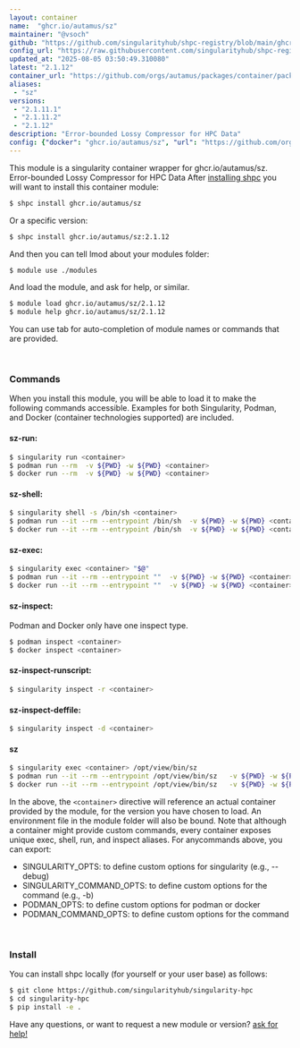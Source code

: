 ```yaml
---
layout: container
name:  "ghcr.io/autamus/sz"
maintainer: "@vsoch"
github: "https://github.com/singularityhub/shpc-registry/blob/main/ghcr.io/autamus/sz/container.yaml"
config_url: "https://raw.githubusercontent.com/singularityhub/shpc-registry/main/ghcr.io/autamus/sz/container.yaml"
updated_at: "2025-08-05 03:50:49.310080"
latest: "2.1.12"
container_url: "https://github.com/orgs/autamus/packages/container/package/sz"
aliases:
 - "sz"
versions:
 - "2.1.11.1"
 - "2.1.11.2"
 - "2.1.12"
description: "Error-bounded Lossy Compressor for HPC Data"
config: {"docker": "ghcr.io/autamus/sz", "url": "https://github.com/orgs/autamus/packages/container/package/sz", "maintainer": "@vsoch", "description": "Error-bounded Lossy Compressor for HPC Data", "latest": {"2.1.12": "sha256:649aef4ed106ca1974f8705a68ce4e7fef9e526864463a4f482104c2a2e4ef9e"}, "tags": {"2.1.11.1": "sha256:105b13a7a85021b85ca58e6e8bf15c5926cfc05f0c53e0f6994f31d224376818", "2.1.11.2": "sha256:005382147560fde81a40902ed87e25ec9de2309d88508bd406502cb175c9b71f", "2.1.12": "sha256:649aef4ed106ca1974f8705a68ce4e7fef9e526864463a4f482104c2a2e4ef9e"}, "aliases": {"sz": "/opt/view/bin/sz"}}
---
```


This module is a singularity container wrapper for ghcr.io/autamus/sz.
Error-bounded Lossy Compressor for HPC Data
After [installing shpc](#install) you will want to install this container module:


```bash
$ shpc install ghcr.io/autamus/sz
```

Or a specific version:

```bash
$ shpc install ghcr.io/autamus/sz:2.1.12
```

And then you can tell lmod about your modules folder:

```bash
$ module use ./modules
```

And load the module, and ask for help, or similar.

```bash
$ module load ghcr.io/autamus/sz/2.1.12
$ module help ghcr.io/autamus/sz/2.1.12
```

You can use tab for auto-completion of module names or commands that are provided.

<br>

### Commands

When you install this module, you will be able to load it to make the following commands accessible.
Examples for both Singularity, Podman, and Docker (container technologies supported) are included.

#### sz-run:

```bash
$ singularity run <container>
$ podman run --rm  -v ${PWD} -w ${PWD} <container>
$ docker run --rm  -v ${PWD} -w ${PWD} <container>
```

#### sz-shell:

```bash
$ singularity shell -s /bin/sh <container>
$ podman run --it --rm --entrypoint /bin/sh  -v ${PWD} -w ${PWD} <container>
$ docker run --it --rm --entrypoint /bin/sh  -v ${PWD} -w ${PWD} <container>
```

#### sz-exec:

```bash
$ singularity exec <container> "$@"
$ podman run --it --rm --entrypoint ""  -v ${PWD} -w ${PWD} <container> "$@"
$ docker run --it --rm --entrypoint ""  -v ${PWD} -w ${PWD} <container> "$@"
```

#### sz-inspect:

Podman and Docker only have one inspect type.

```bash
$ podman inspect <container>
$ docker inspect <container>
```

#### sz-inspect-runscript:

```bash
$ singularity inspect -r <container>
```

#### sz-inspect-deffile:

```bash
$ singularity inspect -d <container>
```


#### sz

```bash
$ singularity exec <container> /opt/view/bin/sz
$ podman run --it --rm --entrypoint /opt/view/bin/sz   -v ${PWD} -w ${PWD} <container> -c " $@"
$ docker run --it --rm --entrypoint /opt/view/bin/sz   -v ${PWD} -w ${PWD} <container> -c " $@"
```



In the above, the `<container>` directive will reference an actual container provided
by the module, for the version you have chosen to load. An environment file in the
module folder will also be bound. Note that although a container
might provide custom commands, every container exposes unique exec, shell, run, and
inspect aliases. For anycommands above, you can export:

 - SINGULARITY_OPTS: to define custom options for singularity (e.g., --debug)
 - SINGULARITY_COMMAND_OPTS: to define custom options for the command (e.g., -b)
 - PODMAN_OPTS: to define custom options for podman or docker
 - PODMAN_COMMAND_OPTS: to define custom options for the command

<br>

### Install

You can install shpc locally (for yourself or your user base) as follows:

```bash
$ git clone https://github.com/singularityhub/singularity-hpc
$ cd singularity-hpc
$ pip install -e .
```

Have any questions, or want to request a new module or version? [ask for help!](https://github.com/singularityhub/singularity-hpc/issues)